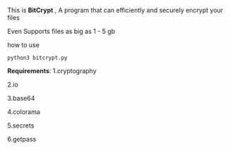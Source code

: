 This is **BitCrypt** , A program that can efficiently and securely encrypt your files 

Even Supports files as big as  1 - 5 gb 

how to use

```python3 bitcrypt.py```

**Requirements**:
1.cryptography

2.io

3.base64

4.colorama

5.secrets

6.getpass
